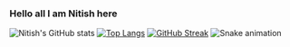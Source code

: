 ### Hello all I am Nitish here
![Nitish's GitHub stats](https://github-readme-stats.vercel.app/api?username=Nitish36&count_private=true&show_icons=true&theme=midnight-purple)
[![Top Langs](https://github-readme-stats.vercel.app/api/top-langs/?username=Nitish36&langs_count=8&layout=compact&theme=midnight-purple)](https://github.com/Nitish36/github-readme-stats)
[![GitHub Streak](http://github-readme-streak-stats.herokuapp.com?user=Nitish36&theme=neon-dark&hide_border=true&date_format=j%20M%5B%20Y%5D)](https://git.io/streak-stats)
![Snake animation](https://github.com/Nitish36/Nitish36/blob/output/github-contribution-grid-snake.svg)
